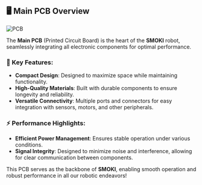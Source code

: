 ## 🖥️ Main PCB Overview

![PCB](https://github.com/user-attachments/assets/77136ed7-afbb-4478-9d1e-ea04fce11178)

The **Main PCB** (Printed Circuit Board) is the heart of the **SMOKI** robot, seamlessly integrating all electronic components for optimal performance. 

### 🌟 Key Features:
- **Compact Design**: Designed to maximize space while maintaining functionality.
- **High-Quality Materials**: Built with durable components to ensure longevity and reliability.
- **Versatile Connectivity**: Multiple ports and connectors for easy integration with sensors, motors, and other peripherals.

### ⚡ Performance Highlights:
- **Efficient Power Management**: Ensures stable operation under various conditions.
- **Signal Integrity**: Designed to minimize noise and interference, allowing for clear communication between components.

This PCB serves as the backbone of **SMOKI**, enabling smooth operation and robust performance in all our robotic endeavors!
